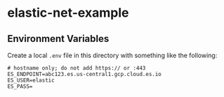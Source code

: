 # elastic-net-example

## Environment Variables

Create a local `.env` file in this directory with something like the following:
```
# hostname only; do not add https:// or :443
ES_ENDPOINT=abc123.es.us-central1.gcp.cloud.es.io
ES_USER=elastic
ES_PASS=
```
